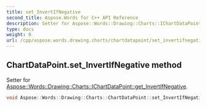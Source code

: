 ```yaml
---
title: set_InvertIfNegative
second_title: Aspose.Words for C++ API Reference
description: Setter for Aspose::Words::Drawing::Charts::IChartDataPoint::get_InvertIfNegative. 
type: docs
weight: 0
url: /cpp/aspose.words.drawing.charts/chartdatapoint/set_invertifnegative/
---
```

## ChartDataPoint.set_InvertIfNegative method


Setter for [Aspose::Words::Drawing::Charts::IChartDataPoint::get_InvertIfNegative](../ichartdatapoint/get_invertifnegative/).

```cpp
void Aspose::Words::Drawing::Charts::ChartDataPoint::set_InvertIfNegative(bool value) override
```

